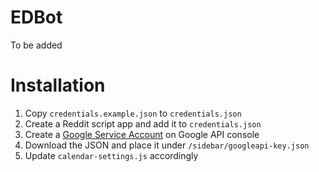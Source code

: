 # EDBot
To be added

# Installation

1. Copy `credentials.example.json` to `credentials.json`
1. Create a Reddit script app and add it to `credentials.json`
1. Create a [Google Service Account](https://console.developers.google.com/iam-admin/serviceaccounts/create) on Google API console
1. Download the JSON and place it under `/sidebar/googleapi-key.json` 
1. Update `calendar-settings.js` accordingly
